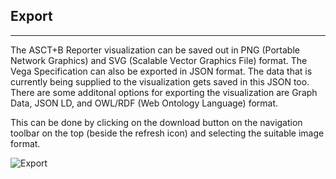 ## Export
---

The ASCT+B Reporter visualization can be saved out in PNG (Portable Network Graphics) and SVG (Scalable Vector Graphics File) format. The Vega Specification can also be exported in JSON format. The data that is currently being supplied to the visualization gets saved in this JSON too.
There are some additonal options for exporting the visualization are Graph Data, JSON LD, and OWL/RDF (Web Ontology Language) format.

This can be done by clicking on the download button on the navigation toolbar on the top (beside the refresh icon) and selecting the suitable image format.

<img src="assets/docs/export/export-updated.png" alt="Export" class="md-img p-2 w-75">
   <br>
   <br>
